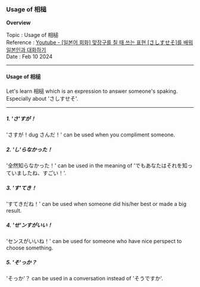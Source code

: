 ### Usage of 相槌

**Overview**

Topic : Usage of 相槌<br>
Reference : [Youtube - [일본어 회화] 맞장구를 칠 때 쓰는 표현 [さしすせそ]를 배워 일본인과 대화하기 ](https://youtu.be/CP4MQ4-eaP8?si=C5sbLK-DaiJSDSv7)<br>
Date : Feb 10 2024<br>

---

#### Usage of 相槌

Let's learn 相槌 which is an expression to answer someone's spaking.<br>
Especially about 'さしすせそ'.<br>

---

##### 1. 'さ'すが！

'さすが！dug さんだ！' can be used when you compliment someone.<br>

##### 2. 'し'らなかった！

'全然知らなかった！' can be used in the meaning of 'でもあなたはそれを知っていましたね、すごい！'.<br>

##### 3. 'す'てき！

'すてきだね！' can be used when someone did his/her best or made a big result.<br>

##### 4. 'せ'ンすがいい！

'センスがいいね！' can be used for someone who have nice perspect to choose something.<br>

##### 5. 'そ'っか？

'そっか'？ can be used in a conversation instead of 'そうですか'.<br>
